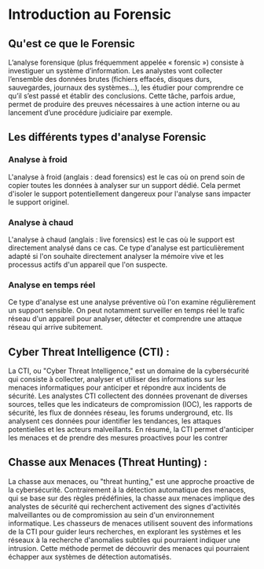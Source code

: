 # Introduction au Forensic
## Qu'est ce que le Forensic

L’analyse forensique (plus fréquemment appelée « forensic ») consiste à investiguer un système d’information. Les analystes vont collecter l’ensemble des données brutes (fichiers effacés, disques durs, sauvegardes, journaux des systèmes…), les étudier pour comprendre ce qu’il s’est passé et établir des conclusions. 
Cette tâche, parfois ardue, permet de produire des preuves nécessaires à une action interne ou au lancement d’une procédure judiciaire par exemple.


## Les différents types d'analyse Forensic

### Analyse à froid

L'analyse à froid (anglais : dead forensics) est le cas où on prend soin de copier toutes les données à analyser sur un support dédié. Cela permet d'isoler le support potentiellement dangereux pour l'analyse sans impacter le support originel.

### Analyse à chaud

L'analyse à chaud (anglais : live forensics) est le cas où le support est directement analysé dans ce cas. Ce type d'analyse est particulièrement adapté si l'on souhaite directement analyser la mémoire vive et les processus actifs d'un appareil que l'on suspecte.

### Analyse en temps réel

Ce type d'analyse est une analyse préventive où l'on examine régulièrement un support sensible. On peut notamment surveiller en temps réel le trafic réseau d'un appareil pour analyser, détecter et comprendre une attaque réseau qui arrive subitement. 

## Cyber Threat Intelligence (CTI) :

La CTI, ou "Cyber Threat Intelligence," est un domaine de la cybersécurité qui consiste à collecter, analyser et utiliser des informations sur les menaces informatiques pour anticiper et répondre aux incidents de sécurité. Les analystes CTI collectent des données provenant de diverses sources, telles que les indicateurs de compromission (IOC), les rapports de sécurité, les flux de données réseau, les forums underground, etc. Ils analysent ces données pour identifier les tendances, les attaques potentielles et les acteurs malveillants. En résumé, la CTI permet d'anticiper les menaces et de prendre des mesures proactives pour les contrer

## Chasse aux Menaces (Threat Hunting) :

La chasse aux menaces, ou "threat hunting," est une approche proactive de la cybersécurité. Contrairement à la détection automatique des menaces, qui se base sur des règles prédéfinies, la chasse aux menaces implique des analystes de sécurité qui recherchent activement des signes d'activités malveillantes ou de compromission au sein d'un environnement informatique. Les chasseurs de menaces utilisent souvent des informations de la CTI pour guider leurs recherches, en explorant les systèmes et les réseaux à la recherche d'anomalies subtiles qui pourraient indiquer une intrusion. Cette méthode permet de découvrir des menaces qui pourraient échapper aux systèmes de détection automatisés.